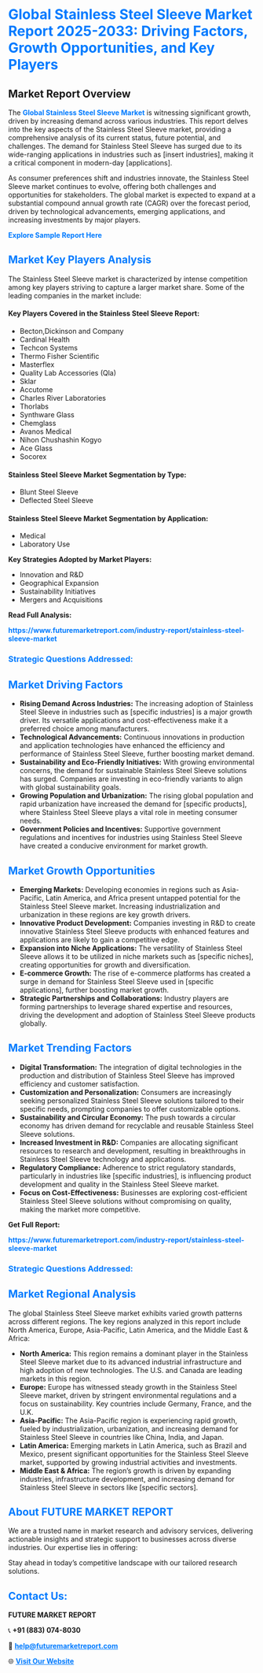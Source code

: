 <h1 style="color: #007BFF;">Global Stainless Steel Sleeve Market Report 2025-2033: Driving Factors, Growth Opportunities, and Key Players</h1>

<section id="overview">
<h2>Market Report Overview</h2>
<p>The <a href="https://www.futuremarketreport.com/industry-report/stainless-steel-sleeve-market" style="color: #007BFF; text-decoration: none;"><strong>Global Stainless Steel Sleeve Market</strong></a> is witnessing significant growth, driven by increasing demand across various industries. This report delves into the key aspects of the Stainless Steel Sleeve market, providing a comprehensive analysis of its current status, future potential, and challenges. The demand for Stainless Steel Sleeve has surged due to its wide-ranging applications in industries such as [insert industries], making it a critical component in modern-day [applications].</p>
<p>As consumer preferences shift and industries innovate, the Stainless Steel Sleeve market continues to evolve, offering both challenges and opportunities for stakeholders. The global market is expected to expand at a substantial compound annual growth rate (CAGR) over the forecast period, driven by technological advancements, emerging applications, and increasing investments by major players.</p>
</section>

<section id="overview">
<p><a href="https://www.futuremarketreport.com/request-sample/reportId=30969" style="color: #007BFF; text-decoration: none;"><strong>Explore Sample Report Here</strong></a></p>
</section>

<section id="key-players">
<h2 style="color: #007BFF;">Market Key Players Analysis</h2>
<p>The Stainless Steel Sleeve market is characterized by intense competition among key players striving to capture a larger market share. Some of the leading companies in the market include:</p>
<h4>Key Players Covered in the Stainless Steel Sleeve Report:</h4>
<ul><li>Becton,Dickinson and Company</li><li>Cardinal Health</li><li>Techcon Systems</li><li>Thermo Fisher Scientific</li><li>Masterflex</li><li>Quality Lab Accessories (Qla)</li><li>Sklar</li><li>Accutome</li><li>Charles River Laboratories</li><li>Thorlabs</li><li>Synthware Glass</li><li>Chemglass</li><li>Avanos Medical</li><li>Nihon Chushashin Kogyo</li><li>Ace Glass</li><li>Socorex</li></ul>
<h4>Stainless Steel Sleeve Market Segmentation by Type:</h4>
<ul><li>Blunt Steel Sleeve</li><li>Deflected Steel Sleeve</li></ul>

<h4>Stainless Steel Sleeve Market Segmentation by Application:</h4>
<ul><li>Medical</li><li>Laboratory Use</li></ul>
<p><strong>Key Strategies Adopted by Market Players:</strong></p>
<ul>
<li>Innovation and R&D</li>
<li>Geographical Expansion</li>
<li>Sustainability Initiatives</li>
<li>Mergers and Acquisitions</li>
</ul>
</section>

<section>
<p><strong>Read Full Analysis: </strong></p><a href="https://www.futuremarketreport.com/industry-report/stainless-steel-sleeve-market" style="color: #007BFF; text-decoration: none;"><strong>https://www.futuremarketreport.com/industry-report/stainless-steel-sleeve-market</strong></a>
<h3 style="color: #007BFF;">Strategic Questions Addressed:</h3>
</section>

<section id="driving-factors">
<h2 style="color: #007BFF;">Market Driving Factors</h2>
<ul>
<li><strong>Rising Demand Across Industries:</strong> The increasing adoption of Stainless Steel Sleeve in industries such as [specific industries] is a major growth driver. Its versatile applications and cost-effectiveness make it a preferred choice among manufacturers.</li>
<li><strong>Technological Advancements:</strong> Continuous innovations in production and application technologies have enhanced the efficiency and performance of Stainless Steel Sleeve, further boosting market demand.</li>
<li><strong>Sustainability and Eco-Friendly Initiatives:</strong> With growing environmental concerns, the demand for sustainable Stainless Steel Sleeve solutions has surged. Companies are investing in eco-friendly variants to align with global sustainability goals.</li>
<li><strong>Growing Population and Urbanization:</strong> The rising global population and rapid urbanization have increased the demand for [specific products], where Stainless Steel Sleeve plays a vital role in meeting consumer needs.</li>
<li><strong>Government Policies and Incentives:</strong> Supportive government regulations and incentives for industries using Stainless Steel Sleeve have created a conducive environment for market growth.</li>
</ul>
</section>

<section id="growth-opportunities">
<h2 style="color: #007BFF;">Market Growth Opportunities</h2>
<ul>
<li><strong>Emerging Markets:</strong> Developing economies in regions such as Asia-Pacific, Latin America, and Africa present untapped potential for the Stainless Steel Sleeve market. Increasing industrialization and urbanization in these regions are key growth drivers.</li>
<li><strong>Innovative Product Development:</strong> Companies investing in R&D to create innovative Stainless Steel Sleeve products with enhanced features and applications are likely to gain a competitive edge.</li>
<li><strong>Expansion into Niche Applications:</strong> The versatility of Stainless Steel Sleeve allows it to be utilized in niche markets such as [specific niches], creating opportunities for growth and diversification.</li>
<li><strong>E-commerce Growth:</strong> The rise of e-commerce platforms has created a surge in demand for Stainless Steel Sleeve used in [specific applications], further boosting market growth.</li>
<li><strong>Strategic Partnerships and Collaborations:</strong> Industry players are forming partnerships to leverage shared expertise and resources, driving the development and adoption of Stainless Steel Sleeve products globally.</li>
</ul>
</section>

<section id="trending-factors">
<h2 style="color: #007BFF;">Market Trending Factors</h2>
<ul>
<li><strong>Digital Transformation:</strong> The integration of digital technologies in the production and distribution of Stainless Steel Sleeve has improved efficiency and customer satisfaction.</li>
<li><strong>Customization and Personalization:</strong> Consumers are increasingly seeking personalized Stainless Steel Sleeve solutions tailored to their specific needs, prompting companies to offer customizable options.</li>
<li><strong>Sustainability and Circular Economy:</strong> The push towards a circular economy has driven demand for recyclable and reusable Stainless Steel Sleeve solutions.</li>
<li><strong>Increased Investment in R&D:</strong> Companies are allocating significant resources to research and development, resulting in breakthroughs in Stainless Steel Sleeve technology and applications.</li>
<li><strong>Regulatory Compliance:</strong> Adherence to strict regulatory standards, particularly in industries like [specific industries], is influencing product development and quality in the Stainless Steel Sleeve market.</li>
<li><strong>Focus on Cost-Effectiveness:</strong> Businesses are exploring cost-efficient Stainless Steel Sleeve solutions without compromising on quality, making the market more competitive.</li>
</ul>
</section>

<section>
<p><strong>Get Full Report: </strong></p><a href="https://www.futuremarketreport.com/industry-report/stainless-steel-sleeve-market" style="color: #007BFF; text-decoration: none;"><strong>https://www.futuremarketreport.com/industry-report/stainless-steel-sleeve-market</strong></a>
<h3 style="color: #007BFF;">Strategic Questions Addressed:</h3>
</section>


<section id="regional-analysis">
<h2 style="color: #007BFF;">Market Regional Analysis</h2>
<p>The global Stainless Steel Sleeve market exhibits varied growth patterns across different regions. The key regions analyzed in this report include North America, Europe, Asia-Pacific, Latin America, and the Middle East & Africa:</p>
<ul>
<li><strong>North America:</strong> This region remains a dominant player in the Stainless Steel Sleeve market due to its advanced industrial infrastructure and high adoption of new technologies. The U.S. and Canada are leading markets in this region.</li>
<li><strong>Europe:</strong> Europe has witnessed steady growth in the Stainless Steel Sleeve market, driven by stringent environmental regulations and a focus on sustainability. Key countries include Germany, France, and the U.K.</li>
<li><strong>Asia-Pacific:</strong> The Asia-Pacific region is experiencing rapid growth, fueled by industrialization, urbanization, and increasing demand for Stainless Steel Sleeve in countries like China, India, and Japan.</li>
<li><strong>Latin America:</strong> Emerging markets in Latin America, such as Brazil and Mexico, present significant opportunities for the Stainless Steel Sleeve market, supported by growing industrial activities and investments.</li>
<li><strong>Middle East & Africa:</strong> The region’s growth is driven by expanding industries, infrastructure development, and increasing demand for Stainless Steel Sleeve in sectors like [specific sectors].</li>
</ul>
</section>

<footer>
<h2 style="color: #007BFF;">About FUTURE MARKET REPORT</h2>
<p>We are a trusted name in market research and advisory services, delivering actionable insights and strategic support to businesses across diverse industries. Our expertise lies in offering:</p>

<p>Stay ahead in today’s competitive landscape with our tailored research solutions.</p>

<h2 style="color: #007BFF;">Contact Us:</h2>
<p><strong>FUTURE MARKET REPORT</strong></p>
<p>📞 <strong>+91 (883) 074-8030</strong></p>
<p>📧 <strong><a href="mailto:help@futuremarketreport.com" style="color: #007BFF;">help@futuremarketreport.com</a></strong></p>
<p>🌐 <strong><a href="https://www.futuremarketreport.com/" style="color: #007BFF;">Visit Our Website</a></strong></p>
</footer>